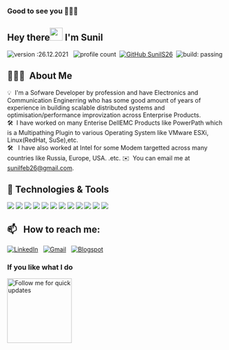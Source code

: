 ### Good to see you 👨‍🎓🙏

<!--
**SunilS26/SunilS26** is a ✨ _special_ ✨ repository because its `README.md` (this file) appears on your GitHub profile.

Here are some ideas to get you started:

- 🔭 I’m currently working on ...
- 🌱 I’m currently learning ...
- 👯 I’m looking to collaborate on ...
- 🤔 I’m looking for help with ...
- 💬 Ask me about ...
- 📫 How to reach me: ...
- 😄 Pronouns: ...
- ⚡ Fun fact: ...
-->


## Hey there<img src="https://raw.githubusercontent.com/MartinHeinz/MartinHeinz/master/wave.gif" width="30px"> I'm Sunil
![version :26.12.2021](https://img.shields.io/badge/version-14.08.2021-informational) &nbsp;
![profile count](https://komarev.com/ghpvc/?username=SunilS26&color=red)&nbsp;
[![GitHub SunilS26](https://img.shields.io/github/followers/SunilS26?label=follow&style=social)](https://github.com/SunilS26)&nbsp;
![build: passing](https://img.shields.io/badge/build-passing-success)


## 👨🏻‍💻 &nbsp;About Me

💡 &nbsp;I'm a Sofware Developer by profession and have Electronics and Communication Enginerring who has some good amount of years of experience in building scalable distributed systems and optimisation/performance improvization across Enterprise Products.\
🛠 &nbsp;I have worked on many Enterise DellEMC Products like PowerPath which is a Multipathing Plugin to various Operating System like VMware ESXi, Linux(RedHat, SuSe),etc. \
🛠  &nbsp; I have also worked at Intel for some Modem targetted across many countries like Russia, Europe, USA. .etc. 
✉️ &nbsp;You can email me at sunilfeb26@gmail.com.


## 🔧 Technologies & Tools
![](https://img.shields.io/badge/Code-C-informational?style=flat&logo=java&logoColor=white&color=2bbc8a)
![](https://img.shields.io/badge/Code-C++-informational?style=flat&logo=python&logoColor=white&color=2bbc8a)
![](https://img.shields.io/badge/Code-Python-informational?style=flat&logo=javascript&logoColor=white&color=2bbc8a)
![](https://img.shields.io/badge/Code-Bash-informational?style=flat&logo=react&logoColor=white&color=2bbc8a)
![](https://img.shields.io/badge/Code-Java-informational?style=flat&logo=tailwindcss&logoColor=white&color=2bbc8a)
![](https://img.shields.io/badge/Platform-RedHat,SuSe-informational?style=flat&logo=postgresql&logoColor=white&color=2bbc8a)
![](https://img.shields.io/badge/Editor-Eclipse-informational?style=flat&logo=eclipseide&logoColor=white&color=2bbc8a)
![](https://img.shields.io/badge/Editor-VSCode-informational?style=flat&logo=visualstudiocode&logoColor=white&color=2bbc8a)
![](https://img.shields.io/badge/Editor-PyCharm-informational?style=flat&logo=pycharm&logoColor=white&color=2bbc8a)
![](https://img.shields.io/badge/Red%20Hat-EE0000?style=for-the-badge&logo=redhat&logoColor=white)
![](https://img.shields.io/badge/SUSE-0C322C?style=for-the-badge&logo=SUSE&logoColor=white)
![](https://img.shields.io/badge/VMware-231f20?style=for-the-badge&logo=VMware&logoColor=white)


## 📫 &nbsp; How to reach me:

<a href="https://www.linkedin.com/in/sunils26/"><img alt="LinkedIn" src="https://img.shields.io/badge/linkedin%20-%230077B5.svg?&style=flat&logo=linkedin&logoColor=white"/></a> &nbsp;
<a href="mailto:sunilfeb26@gmail.com"><img alt="Gmail" src="https://img.shields.io/badge/Gmail-D14836?style=flat&logo=gmail&logoColor=white" /></a> &nbsp;
<a href="https://linusgeek.blogspot.com/"><img alt="Blogspot" src="https://www.google.com/url?sa=i&url=https%3A%2F%2Fwww.freeiconspng.com%2Fimages%2Fblogger-logo-icon-png&psig=AOvVaw0N-J3lDTyzVnnju1KjHHYG&ust=1669731693434000&source=images&cd=vfe&ved=0CBAQjRxqFwoTCJj1_LWJ0fsCFQAAAAAdAAAAABAF" /></a> &nbsp;

### If you like what I do
<a href="https://www.buymeacoffee.com/SunilS26" target="_blank"><img src="https://cdn.buymeacoffee.com/buttons/v2/default-red.png" alt="Follow me for quick updates" width="150" ></a>

